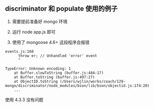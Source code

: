 ## discriminator 和 populate 使用的例子

1. 需要提前准备好 mongo 环境

1. 运行 node app.js 即可

1. 使用了 mongoose 4.6+ 这段程序会报错
```
events.js:160
      throw er; // Unhandled 'error' event
      ^

TypeError: Unknown encoding: 1
    at Buffer.slowToString (buffer.js:484:17)
    at Buffer.toString (buffer.js:497:27)
    at ObjectID.toString (/Users/wjlin/works/coach/129-mongo/discriminator/node_modules/bson/lib/bson/objectid.js:174:20)
    ...
```
使用 4.3.3 没有问题

